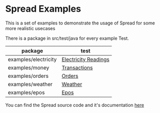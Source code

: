 # Spread Examples
This is a set of examples to demonstrate the usage of Spread for some more realistic usecases

There is a package in src/test/java for every example Test.

| package              | test                                                                              |
|----------------------|-----------------------------------------------------------------------------------|
| examples/electricity | [Electricity Readings](src/test/java/examples/electricity/MeterReadingsTest.java) |
| examples/money       | [Transactions](src/test/java/examples/money/TransactionsTest.java)                |
| examples/orders      | [Orders](src/test/java/examples/orders/OrderTest.java)                            |
| examples/weather     | [Weather](src/test/java/examples/weather/WeatherTest.java)                        |
| examples/epos        | [Epos](src/test/java/examples/epos/EposTest.java)                                 |

You can find the Spread source code and it's documentation [here](https://github.com/alexwatts/spread)
